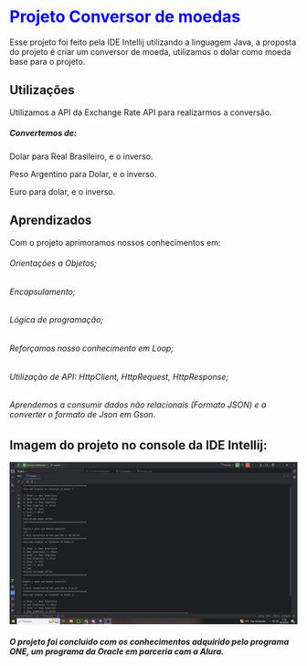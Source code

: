 <h1><span style="color:blue">Projeto Conversor de moedas</span></h1>

<p>Esse projeto foi feito pela IDE Intellij utilizando a linguagem Java, a proposta do projeto é criar um conversor de moeda, utilizamos o dolar como moeda base para o projeto.<p>

<h2>Utilizações</h2>
<p>Utilizamos a API da Exchange Rate API para realizarmos a conversão.</p>
<h5>Convertemos de:</h5>
<p>Dolar para Real Brasileiro, e o inverso.</p>
<p>Peso Argentino para Dolar, e o inverso.</p>
<p>Euro para dolar, e o inverso.</p>

<h2>Aprendizados</h2>

<p>Com o projeto aprimoramos nossos conhecimentos em:</p>
<h6>Orientações a Objetos;</h6>
<h6>Encapsulamento;</h6>
<h6>Lógica de programação;</h6>
<h6>Reforçamos nosso conhecimento em Loop; </h6>
<h6>Utilização de API: HttpClient, HttpRequest, HttpResponse;</h6>
<h6>Aprendemos a consumir dados não relacionais (Formato JSON) e a converter o formato de Json em Gson.</h6>

<h2>Imagem do projeto no console da IDE Intellij:</h2>

![Tela do projeto](assets/Projeto-no-console.PNG)

<h5>O projeto foi concluido com os conhecimentos adquirido pelo programa ONE, um programa da Oracle em parceria com a Alura.</h5>
